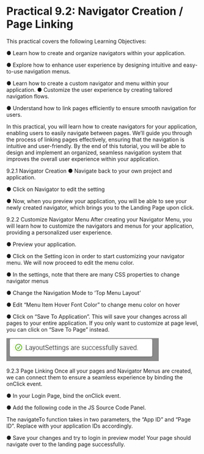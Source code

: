 # Practical 9.2: Navigator Creation / Page Linking

This practical covers the following Learning Objectives:





● Learn how to create and organize navigators within your application.

● Explore how to enhance user experience by designing intuitive and easy-to-use 	navigation menus.

● Learn how to create a custom navigator and menu within your application. ● Customize the user experience by creating tailored navigation flows.

● Understand how to link pages efficiently to ensure smooth navigation for users.

In this practical, you will learn how to create navigators for your application, enabling users to easily navigate between pages. We’ll guide you through the process of linking pages effectively, ensuring that the navigation is intuitive and user-friendly. By the end of this tutorial, you will be able to design and implement an organized, seamless navigation system that improves the overall user experience within your application.





9.2.1 Navigator Creation 
	● Navigate back to your own project and application.

● Click on Navigator to edit the setting











● Now, when you preview your application, you will be able to see your newly created 	navigator, which brings you to the Landing Page upon click.







9.2.2 Customize Navigator Menu 
After creating your Navigator Menu, you will learn how to customize the navigators and menus for your application, providing a personalized user experience.

● Preview your application.

● Click on the Setting icon in order to start customizing your navigator menu. We will now 	proceed to edit the menu color.







● In the settings, note that there are many CSS properties to change navigator menus







● Change the Navigation Mode to ‘Top Menu Layout’

● Edit “Menu Item Hover Font Color” to change menu color on hover







● Click on “Save To Application”. This will save your changes across all pages to your entire application. If you only want to customize at page level, you can click on “Save To Page” instead.



![Image Description](./images/image_36.png)





9.2.3 Page Linking 
Once all your pages and Navigator Menus are created, we can connect them to ensure a seamless experience by binding the onClick event.

● In your Login Page, bind the onClick event.











● Add the following code in the JS Source Code Panel.

The navigateTo function takes in two parameters, the “App ID” and “Page ID”. Replace with your application IDs accordingly.



● Save your changes and try to login in preview mode! Your page should navigate over to 	the landing page successfully.





